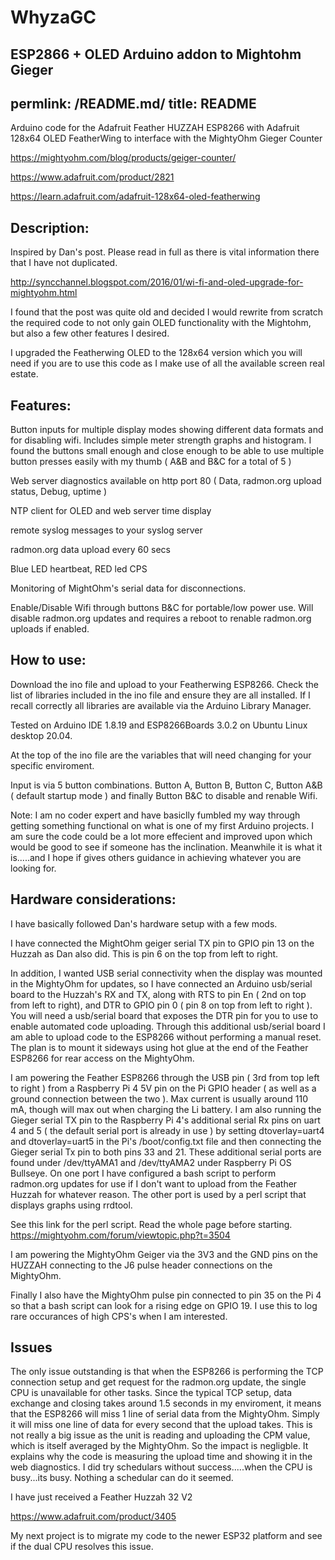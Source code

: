 # WhyzaGC
ESP2866 + OLED Arduino addon to Mightohm Gieger
---
permlink: /README.md/
title: README
---

Arduino code for the Adafruit Feather HUZZAH ESP8266 with Adafruit 128x64 OLED FeatherWing to interface with the MightyOhm Gieger Counter

https://mightyohm.com/blog/products/geiger-counter/

https://www.adafruit.com/product/2821

https://learn.adafruit.com/adafruit-128x64-oled-featherwing

## Description:

Inspired by Dan's post. Please read in full as there is vital information there that I have not duplicated.

http://syncchannel.blogspot.com/2016/01/wi-fi-and-oled-upgrade-for-mightyohm.html

I found that the post was quite old and decided I would rewrite from scratch the required code to not only gain OLED functionality with the Mightohm, but also a few other features I desired. 

I upgraded the Featherwing OLED to the 128x64 version which you will need if you are to use this code as I make use of all the available screen real estate.

## Features:

Button inputs for multiple display modes showing different data formats and for disabling wifi. Includes simple meter strength graphs and histogram. I found the buttons small enough and close enough to be able to use multiple button presses easily with my thumb ( A&B and B&C for a total of 5 )

Web server diagnostics  available on http port 80 ( Data, radmon.org upload status, Debug, uptime )

NTP client for OLED and web server time display

remote syslog messages to your syslog server

radmon.org data upload every 60 secs

Blue LED heartbeat, RED led CPS

Monitoring of MightOhm's serial data for disconnections.

Enable/Disable Wifi through buttons B&C for portable/low power use. Will disable radmon.org updates and requires a reboot to renable radmon.org uploads if enabled.

## How to use:

Download the ino file and upload to your Featherwing ESP8266. Check the list of libraries included in the ino file and ensure they are all installed.
If I recall correctly all libraries are available via the Arduino Library Manager.

Tested on Arduino IDE 1.8.19 and ESP8266Boards 3.0.2 on Ubuntu Linux desktop 20.04.

At the top of the ino file are the variables that will need changing for your specific enviroment.

Input is via 5 button combinations. Button A, Button B, Button C, Button A&B ( default startup mode ) and finally Button B&C to disable and renable Wifi.

Note: I am no coder expert and have basiclly fumbled my way through getting something functional on what is one of my first Arduino projects. I am sure the code could be a lot more effecient and improved upon which would be good to see if someone has the inclination. Meanwhile it is what it is.....and I hope if gives others guidance in achieving whatever you are looking for.

## Hardware considerations:

I have basically followed Dan's hardware setup with a few mods.

I have connected the MightOhm geiger serial TX pin to GPIO pin 13 on the Huzzah as Dan also did. This is pin 6 on the top from left to right.

In addition, I wanted USB serial connectivity when the display was mounted in the MightyOhm for updates, so I have connected an Arduino usb/serial board to the Huzzah's RX and TX, along with RTS to pin En ( 2nd on top from left to right), and DTR to GPIO pin 0 ( pin 8 on top from left to right ).
You will need a usb/serial board that exposes the DTR pin for you to use to enable automated code uploading. Through this additional usb/serial board I am able to upload code to the ESP8266 without performing a manual reset. The plan is to mount it sideways using hot glue at the end of the Feather ESP8266 for rear access on the MightyOhm.

I am powering the Feather ESP8266 through the USB pin ( 3rd from top left to right ) from a Raspberry Pi 4 5V pin on the Pi GPIO header ( as well as a ground connection between the two ). Max current is usually around 110 mA, though will max out when charging the Li battery.
I am also running the Gieger serial TX pin to the Raspberry Pi 4's additional serial Rx pins on uart 4 and 5 ( the default serial port is already in use ) by setting dtoverlay=uart4 and dtoverlay=uart5 in the Pi's /boot/config.txt file and then connecting the Gieger serial Tx pin to both pins 33 and 21. These additional serial ports are found under /dev/ttyAMA1 and /dev/ttyAMA2 under Raspberry Pi OS Bullseye.
On one port I have configured a bash script to perform radmon.org updates for use if I don't want to upload from the Feather Huzzah for whatever reason. The other port is used by a perl script that displays graphs using rrdtool.

See this link for the perl script. Read the whole page before starting.
https://mightyohm.com/forum/viewtopic.php?t=3504

I am powering the MightyOhm Geiger via the 3V3 and the GND pins on the HUZZAH connecting to the J6 pulse header connections on the MightyOhm.

Finally I also have the MightyOhm pulse pin connected to pin 35 on the Pi 4 so that a bash script can look for a rising edge on GPIO 19. I use this to log rare occurances of high CPS's when I am interested.

## Issues

The only issue outstanding is that when the ESP8266 is performing the TCP connection setup and get request for the radmon.org update, the single CPU is unavailable for other tasks. Since the typical TCP setup, data exchange and closing takes around 1.5 seconds in my enviroment, it means that the ESP8266 will miss 1 line of serial data from the MightyOhm. Simply it will miss one line of data for every second that the upload takes. This is not really a big issue as the unit is reading and uploading the CPM value, which is itself averaged by the MightyOhm. So the impact is negligble. It explains why the code is measuring the upload time and showing it in the web diagnostics. I did try schedulars without success.....when the CPU is busy...its busy. Nothing a schedular can do it seemed.

I have just received a Feather Huzzah 32 V2

https://www.adafruit.com/product/3405

My next project is to migrate my code to the newer ESP32 platform and see if the dual CPU resolves this issue.

